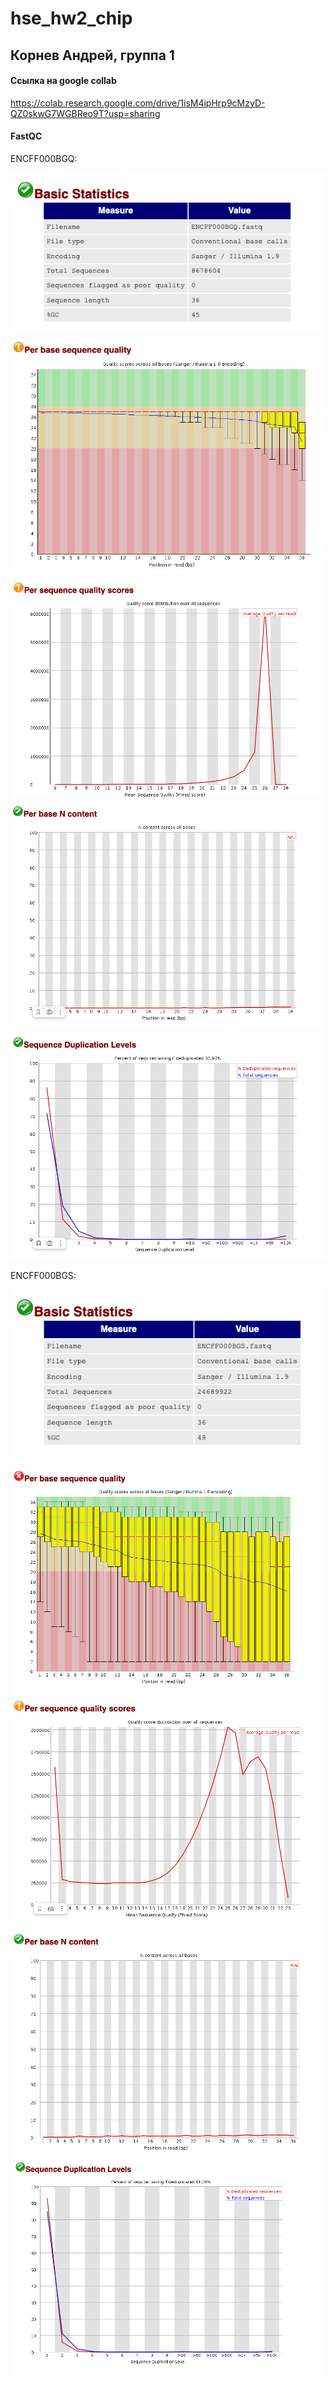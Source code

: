 # hse_hw2_chip

## Корнев Андрей, группа 1

#### Ссылка на google collab

https://colab.research.google.com/drive/1isM4ipHrp9cMzyD-QZ0skwG7WGBReo9T?usp=sharing

#### FastQC

ENCFF000BGQ:

![](https://github.com/Akorrred/hse_hw2_chip/blob/main/images/BGQ1.png)
![](https://github.com/Akorrred/hse_hw2_chip/blob/main/images/BGQ2.png)
![](https://github.com/Akorrred/hse_hw2_chip/blob/main/images/BGQ3.png)
![](https://github.com/Akorrred/hse_hw2_chip/blob/main/images/BGQ4.png)
![](https://github.com/Akorrred/hse_hw2_chip/blob/main/images/BGQ5.png)

ENCFF000BGS:

![](https://github.com/Akorrred/hse_hw2_chip/blob/main/images/BGS1.png)
![](https://github.com/Akorrred/hse_hw2_chip/blob/main/images/BGS2.png)
![](https://github.com/Akorrred/hse_hw2_chip/blob/main/images/BGS3.png)
![](https://github.com/Akorrred/hse_hw2_chip/blob/main/images/BGS4.png)
![](https://github.com/Akorrred/hse_hw2_chip/blob/main/images/BGS5.png)
